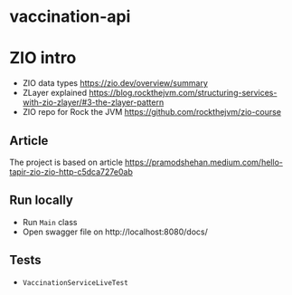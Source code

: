 # vaccination-api

# ZIO intro
* ZIO data types https://zio.dev/overview/summary
* ZLayer explained https://blog.rockthejvm.com/structuring-services-with-zio-zlayer/#3-the-zlayer-pattern
* ZIO repo for Rock the JVM https://github.com/rockthejvm/zio-course

## Article
The project is based on article https://pramodshehan.medium.com/hello-tapir-zio-zio-http-c5dca727e0ab


## Run locally
* Run `Main` class
* Open swagger file on http://localhost:8080/docs/ 

## Tests
* `VaccinationServiceLiveTest`